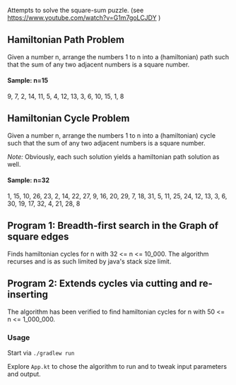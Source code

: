 Attempts to solve the square-sum puzzle. (see https://www.youtube.com/watch?v=G1m7goLCJDY )

## Hamiltonian Path Problem 

Given a number n, arrange the numbers 1 to n into a (hamiltonian) path such that 
the sum of any two adjacent numbers is a square number.

#### Sample: n=15

9, 7, 2, 14, 11, 5, 4, 12, 13, 3, 6, 10, 15, 1, 8

## Hamiltonian Cycle Problem

Given a number n, arrange the numbers 1 to n into a (hamiltonian) cycle such that 
the sum of any two adjacent numbers is a square number.

*Note:* Obviously, each such solution yields a hamiltonian path solution as well.

#### Sample: n=32

1, 15, 10, 26, 23, 2, 14, 22, 27, 9, 16, 20, 29, 7, 18, 31, 5, 11, 25, 24, 12, 13, 3, 6, 30, 19, 17, 32, 4, 21, 28, 8

## Program 1: Breadth-first search in the Graph of square edges

Finds hamiltonian cycles for n with 32 <= n <= 10_000.
The algorithm recurses and is as such limited by java's stack size limit.

## Program 2: Extends cycles via cutting and re-inserting

The algorithm has been verified to find hamiltonian cycles for n with 50 <= n <= 1_000_000.

### Usage

Start via `./gradlew run`

Explore `App.kt` to chose the algorithm to run and to tweak input parameters and output.
